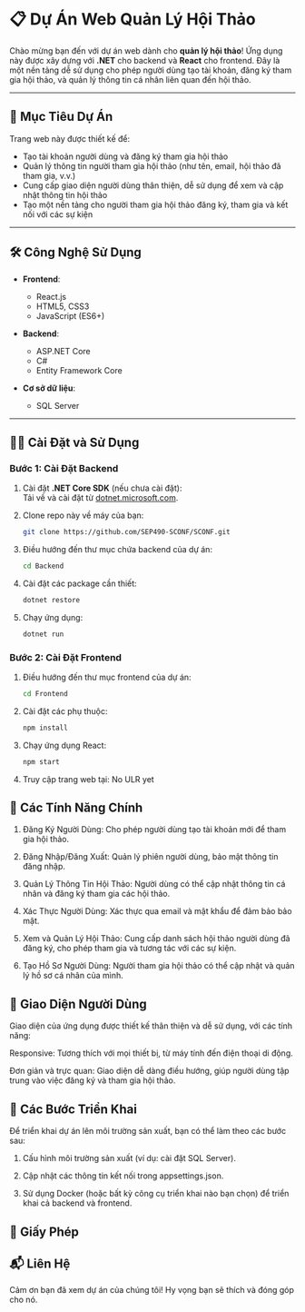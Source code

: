 # 📋 Dự Án Web Quản Lý Hội Thảo

Chào mừng bạn đến với dự án web dành cho **quản lý hội thảo**! Ứng dụng này được xây dựng với **.NET** cho backend và **React** cho frontend. Đây là một nền tảng dễ sử dụng cho phép người dùng tạo tài khoản, đăng ký tham gia hội thảo, và quản lý thông tin cá nhân liên quan đến hội thảo.

---

## 🚀 Mục Tiêu Dự Án

Trang web này được thiết kế để:
- Tạo tài khoản người dùng và đăng ký tham gia hội thảo
- Quản lý thông tin người tham gia hội thảo (như tên, email, hội thảo đã tham gia, v.v.)
- Cung cấp giao diện người dùng thân thiện, dễ sử dụng để xem và cập nhật thông tin hội thảo
- Tạo một nền tảng cho người tham gia hội thảo đăng ký, tham gia và kết nối với các sự kiện

---

## 🛠️ Công Nghệ Sử Dụng

- **Frontend**: 
  - React.js
  - HTML5, CSS3
  - JavaScript (ES6+)
  
- **Backend**:
  - ASP.NET Core
  - C#
  - Entity Framework Core
  
- **Cơ sở dữ liệu**: 
  - SQL Server

---

## 🧑‍💻 Cài Đặt và Sử Dụng

### Bước 1: Cài Đặt Backend

1. Cài đặt **.NET Core SDK** (nếu chưa cài đặt):  
   Tải về và cài đặt từ [dotnet.microsoft.com](https://dotnet.microsoft.com/download).

2. Clone repo này về máy của bạn:
   ```bash
   git clone https://github.com/SEP490-SCONF/SCONF.git
3. Điều hướng đến thư mục chứa backend của dự án:
   ```bash
   cd Backend
4. Cài đặt các package cần thiết:
   ```bash
   dotnet restore
5. Chạy ứng dụng:
   ```bash
   dotnet run
### Bước 2: Cài Đặt Frontend
1. Điều hướng đến thư mục frontend của dự án:
   ```bash
   cd Frontend
2. Cài đặt các phụ thuộc:
   ```bash
   npm install
3. Chạy ứng dụng React:
     ```bash
     npm start
4. Truy cập trang web tại: No ULR yet

## 📱 Các Tính Năng Chính
1. Đăng Ký Người Dùng: Cho phép người dùng tạo tài khoản mới để tham gia hội thảo.

2. Đăng Nhập/Đăng Xuất: Quản lý phiên người dùng, bảo mật thông tin đăng nhập.

3. Quản Lý Thông Tin Hội Thảo: Người dùng có thể cập nhật thông tin cá nhân và đăng ký tham gia các hội thảo.

4. Xác Thực Người Dùng: Xác thực qua email và mật khẩu để đảm bảo bảo mật.

5. Xem và Quản Lý Hội Thảo: Cung cấp danh sách hội thảo người dùng đã đăng ký, cho phép tham gia và tương tác với các sự kiện.

6. Tạo Hồ Sơ Người Dùng: Người tham gia hội thảo có thể cập nhật và quản lý hồ sơ cá nhân của mình.

## 🎨 Giao Diện Người Dùng
Giao diện của ứng dụng được thiết kế thân thiện và dễ sử dụng, với các tính năng:

Responsive: Tương thích với mọi thiết bị, từ máy tính đến điện thoại di động.

Đơn giản và trực quan: Giao diện dễ dàng điều hướng, giúp người dùng tập trung vào việc đăng ký và tham gia hội thảo.

## 🔧 Các Bước Triển Khai
Để triển khai dự án lên môi trường sản xuất, bạn có thể làm theo các bước sau:

1. Cấu hình môi trường sản xuất (ví dụ: cài đặt SQL Server).

2. Cập nhật các thông tin kết nối trong appsettings.json.

3. Sử dụng Docker (hoặc bất kỳ công cụ triển khai nào bạn chọn) để triển khai cả backend và frontend.
   
## 📄 Giấy Phép

## 📬 Liên Hệ

Cảm ơn bạn đã xem dự án của chúng tôi! Hy vọng bạn sẽ thích và đóng góp cho nó.
